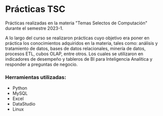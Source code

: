 # Prácticas TSC

Prácticas realizadas en la materia "Temas Selectos de Computación" durante el semestre 2023-1.

A lo largo del curso se realizaron prácticas cuyo objetivo era poner en práctica los conocimientos adquiridos en la materia, tales como: análisis y tratamiento de datos, bases de datos relacionales, minería de datos, procesos ETL, cubos OLAP, entre otros. Los cuales se utilizaron en indicadores de desempeño y tableros de BI para Inteligencia Analítica y responder a preguntas de negocio.
### Herramientas utilizadas:

- Python
- MySQL
- Excel
- DataStudio
- Linux
